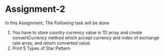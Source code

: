 # Assignment-2
In this Assignment, The Following task will be done
1. You have to store country currency value in 1D array and create convertCurrency method which accept currency and index of exchange rate array, and return converted value.
2. Print 5 Types of Star Pattern
